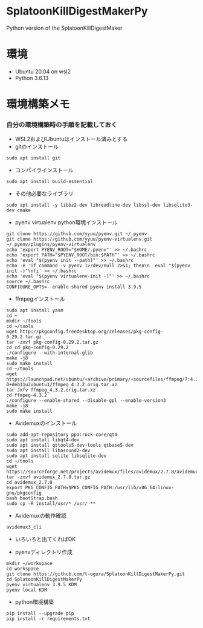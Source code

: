 # SplatoonKillDigestMakerPy
Python version of the SplatoonKillDigestMaker

# 環境
- Ubuntu 20.04 on wsl2
- Python 3.6.13



# 環境構築メモ
### 自分の環境構築時の手順を記載しておく
- WSL2およびUbuntuはインストール済みとする
- gitのインストール
```
sudo apt install git
```
- コンパイラインストール
```
sudo apt install build-essential
```
- その他必要なライブラリ
```
sudo apt install -y libbz2-dev libreadline-dev libssl-dev libsqlite3-dev cmake
```
- pyenv virtualenv python環境インストール
```
git clone https://github.com/yyuu/pyenv.git ~/.pyenv
git clone https://github.com/yyuu/pyenv-virtualenv.git ~/.pyenv/plugins/pyenv-virtualenv
echo 'export PYENV_ROOT="$HOME/.pyenv"' >> ~/.bashrc
echo 'export PATH="$PYENV_ROOT/bin:$PATH"' >> ~/.bashrc
echo 'eval "$(pyenv init --path)"' >> ~/.bashrc
echo -e 'if command -v pyenv 1>/dev/null 2>&1; then\n  eval "$(pyenv init -)"\nfi' >> ~/.bashrc
echo 'eval "$(pyenv virtualenv-init -)"' >> ~/.bashrc
source ~/.bashrc
CONFIGURE_OPTS=--enable-shared pyenv install 3.9.5
```
- ffmpegインストール
```
sudo apt install yasm
cd ~
mkdir ~/tools
cd ~/tools
wget http://pkgconfig.freedesktop.org/releases/pkg-config-0.29.2.tar.gz
tar -zxvf pkg-config-0.29.2.tar.gz
cd cd pkg-config-0.29.2
./configure --with-internal-glib
make -j8
sudo make install
cd ~/tools
wget https://launchpad.net/ubuntu/+archive/primary/+sourcefiles/ffmpeg/7:4.3.2-0+deb11u2ubuntu1/ffmpeg_4.3.2.orig.tar.xz
tar Jxfv ffmpeg_4.3.2.orig.tar.xz
cd ffmpeg-4.3.2
./configure --enable-shared --disable-gpl --enable-version3
make -j8
sudo make install
```
- Avidemuxのインストール
```
sudo add-apt-repository ppa:rock-core/qt4
sudo apt install libqt4-dev
sudo apt install qttools5-dev-tools qtbase5-dev
sudo apt install libasound2-dev
sudo apt install sqlite libsqlite-dev
cd ~/tools
wget https://sourceforge.net/projects/avidemux/files/avidemux/2.7.8/avidemux_2.7.8.tar.gz
tar -zxvf avidemux_2.7.8.tar.gz
cd avidemux_2.7.8
export PKG_CONFIG_PATH=$PKG_CONFIG_PATH:/usr/lib/x86_64-linux-gnu/pkgconfig
bash bootStrap.bash
sudo cp -R install/usr/* /usr/ **
```
- Avidemuxの動作確認
```
avidemux3_cli
```
- いろいろと出てくればOK

- pyenvディレクトリ作成
```
mkdir ~/workspace
cd workspace
git clone https://github.com/t-ogura/SplatoonKillDigestMakerPy.git
cd SplatoonKillDigestMakerPy
pyenv virtualenv 3.9.5 KDM
pyenv local KDM
```
- python環境構築
```
pip install --upgrade pip
pip install -r requirements.txt
```

